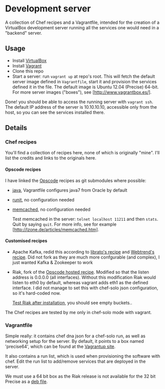 # Development server

A collection of Chef recipes and a Vagrantfile, intended for the creation of a VirtualBox development server running all the services one would need in a "backend"
 server.

## Usage

* Install [VirtualBox](https://www.virtualbox.org/)
* Install [Vagrant](http://www.vagrantup.com/)
* Clone this repo
* Start a server: run `vagrant up` at repo's root. This will fetch the default server image defined in `Vagrantfile`, start it and provision the services defined it in the file. The default image is Ubuntu 12.04 (Precise) 64-bit. For more server images ("boxes"), see [http://www.vagrantbox.es/].

Done! you should be able to access the running server with `vagrant ssh`. The default IP address of the server is 10.10.10.10, accessible only from the host, so you can see the services installed there.

## Details

### Chef recipes

You'll find a collection of recipes here, none of which is originally "mine". I'll list the credits and links to the originals here.

#### Opscode recipes

I have linked the [Opscode](http://www.opscode.com/) recipes as git submodules where possible:

* [java](https://github.com/opscode-cookbooks/java), Vagrantfile configures java7 from Oracle by default
* [runit](https://github.com/opscode-cookbooks/runit), no configuration needed
* [memcached](https://github.com/opscode-cookbooks/memcached), no configuration needed

  Test memcached in the server: `telnet localhost 11211` and then `stats`. Quit by saying `quit`. For more info, see for example [http://lzone.de/articles/memcached.htm].

#### Customised recipes

* Apache Kafka, redid this according to [librato's recipe](https://github.com/librato/kafka-cookbook) and [Webtrend's recipe](http://community.opscode.com/cookbooks/kafka). Did not fork as they are much more confgurable (and complex), I just wanted Kafka & Zookeeper to work
* Riak, fork of the [Opscode hosted recipe](http://community.opscode.com/cookbooks/riak). Modified so that the listen address is 0.0.0.0 (all interfaces). Without this modification Riak would listen to eth0 by default, whereas vagrant adds eth1 as the defined interface. I did not manage to set this with chef-solo json configuration, so it's hard-coded now.

  [Test Riak after installation](http://10.10.10.10:8098/buckets?buckets=true), you should see empty buckets..

The Chef recipes are tested by me only in chef-solo mode with vagrant.

### Vagrantfile

Simple really: it contains chef dna json for a chef-solo run, as well as networking setup for the server. By default, it points to a box named 'precise64', which can be found at the [Vagrantup site](http://files.vagrantup.com/precise64.box).

It also contains a run list, which is used when provisioning the software with chef. Edit the run list to add/remove services that are deployed in the server.

We must use a 64 bit box as the Riak release is not available for the 32 bit Precise as a [deb file](http://basho.com/resources/downloads/).